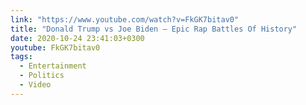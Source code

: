 ```yaml
---
link: "https://www.youtube.com/watch?v=FkGK7bitav0"
title: "Donald Trump vs Joe Biden — Epic Rap Battles Of History"
date: 2020-10-24 23:41:03+0300
youtube: FkGK7bitav0
tags:
  - Entertainment
  - Politics
  - Video
---
```

